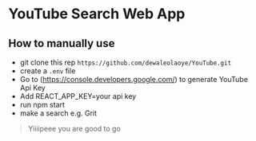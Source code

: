 # YouTube Search Web App

## How to manually use

- git clone this rep `https://github.com/dewaleolaoye/YouTube.git`
- create a `.env` file
- Go to (https://console.developers.google.com/) to generate YouTube Api Key
- Add REACT_APP_KEY=your api key
- run npm start
- make a search e.g. Grit

> Yiiiipeee you are good to go
